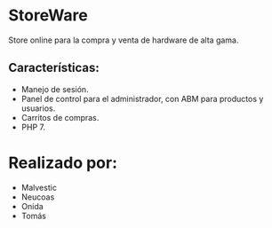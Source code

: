 # StoreWare
Store online para la compra y venta de hardware de alta gama.

## Características:
* Manejo de sesión.
* Panel de control para el administrador, con ABM para productos y usuarios.
* Carritos de compras.
* PHP 7.

# Realizado por:
* Malvestic
* Neucoas
* Onida
* Tomás
